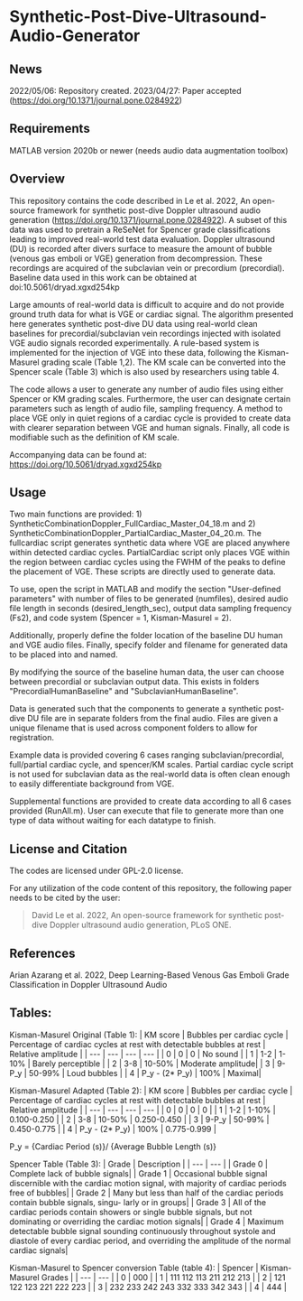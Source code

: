 # Synthetic-Post-Dive-Ultrasound-Audio-Generator

News
------------
2022/05/06: Repository created.
2023/04/27: Paper accepted (https://doi.org/10.1371/journal.pone.0284922)


Requirements
------------
MATLAB version 2020b or newer (needs audio data augmentation toolbox) 

Overview
------------
This repository contains the code described in Le et al. 2022, An open-source framework for synthetic post-dive Doppler ultrasound audio generation (https://doi.org/10.1371/journal.pone.0284922). A subset of this data was used to pretrain a ReSeNet for Spencer grade classifications leading to improved real-world test data evaluation. Doppler ultrasound (DU) is recorded after divers surface to measure the amount of bubble (venous gas emboli or VGE) generation from decompression. These recordings are acquired of the subclavian vein or precordium (precordial). Baseline data used in this work can be obtained at doi:10.5061/dryad.xgxd254kp

Large amounts of real-world data is difficult to acquire and do not provide ground truth data for what is VGE or cardiac signal. The algorithm presented here generates synthetic post-dive DU data using real-world clean baselines for precordial/subclavian vein recordings injected with isolated VGE audio signals recorded experimentally. A rule-based system is implemented for the injection of VGE into these data, following the Kisman-Masurel grading scale (Table 1,2). The KM scale can be converted into the Spencer scale (Table 3) which is also used by researchers using table 4. 

The code allows a user to generate any number of audio files using either Spencer or KM grading scales. Furthermore, the user can designate certain parameters such as length of audio file, sampling frequency. A method to place VGE only in quiet regions of a cardiac cycle is provided to create data with clearer separation between VGE and human signals. Finally, all code is modifiable such as the definition of KM scale. 

Accompanying data can be found at: https://doi.org/10.5061/dryad.xgxd254kp

Usage
------------

Two main functions are provided: 1) SyntheticCombinationDoppler_FullCardiac_Master_04_18.m and 2) SyntheticCombinationDoppler_PartialCardiac_Master_04_20.m. 
The fullcardiac script generates synthetic data where VGE are placed anywhere within detected cardiac cycles. PartialCardiac script only places VGE within the region between cardiac cycles using the FWHM of the peaks to define the placement of VGE. These scripts are directly used to generate data. 

To use, open the script in MATLAB and modify the section "User-defined parameters" with number of files to be generated (numfiles), desired audio file length in seconds (desired_length_sec), output data sampling frequency (Fs2), and code system (Spencer = 1, Kisman-Masurel = 2). 

Additionally, properly define the folder location of the baseline DU human and VGE audio files. Finally, specify folder and filename for generated data to be placed into and named. 

By modifying the source of the baseline human data, the user can choose between precordial or subclavian output data. This exists in folders "PrecordialHumanBaseline" and "SubclavianHumanBaseline". 

Data is generated such that the components to generate a synthetic post-dive DU file are in separate folders from the final audio. Files are given a unique filename that is used across component folders to allow for registration. 

Example data is provided covering 6 cases ranging subclavian/precordial, full/partial cardiac cycle, and spencer/KM scales. Partial cardiac cycle script is not used for subclavian data as the real-world data is often clean enough to easily differentiate background from VGE. 

Supplemental functions are provided to create data according to all 6 cases provided (RunAll.m). User can execute that file to generate more than one type of data without waiting for each datatype to finish. 

License and Citation
------------
The codes are licensed under GPL-2.0 license.

For any utilization of the code content of this repository, the following paper needs to be cited by the user:

> David Le et al. 2022, An open-source framework for synthetic post-dive Doppler ultrasound audio generation, PLoS ONE. 

References
------------
Arian Azarang et al. 2022, Deep Learning-Based Venous Gas Emboli Grade Classification in Doppler Ultrasound Audio


Tables:
------------
Kisman-Masurel Original (Table 1): 
| KM score | Bubbles per cardiac cycle | Percentage of cardiac cycles at rest with detectable bubbles at rest | Relative amplitude |
| --- | --- | --- | --- | 
| 0 | 0 | 0 | No sound |
| 1 | 1-2 | 1-10% | Barely perceptible |
| 2 | 3-8 | 10-50% | Moderate amplitude|
| 3 | 9-P_y | 50-99% | Loud bubbles |
| 4 | P_y - (2* P_y) | 100% | Maximal|

Kisman-Masurel Adapted (Table 2): 
| KM score | Bubbles per cardiac cycle | Percentage of cardiac cycles at rest with detectable bubbles at rest | Relative amplitude |
| --- | --- | --- | --- | 
| 0 | 0 | 0 | 0 |
| 1 | 1-2 | 1-10% | 0.100-0.250 |
| 2 | 3-8 | 10-50% | 0.250-0.450 |
| 3 | 9-P_y | 50-99% | 0.450-0.775 |
| 4 | P_y - (2* P_y) | 100% | 0.775-0.999 |

P_y = {Cardiac Period (s)}/ {Average Bubble Length (s)}

Spencer Table (Table 3):
| Grade | Description |
| --- | --- |
| Grade 0 | Complete lack of bubble signals|
| Grade 1 | Occasional bubble signal discernible with the cardiac motion signal, with majority of cardiac periods free of bubbles|
| Grade 2 | Many but less than half of the cardiac periods contain bubble signals, singu- larly or in groups|
| Grade 3 | All of the cardiac periods contain showers or single bubble signals, but not dominating or overriding the cardiac motion signals|
| Grade 4 | Maximum detectable bubble signal sounding continuously throughout systole and diastole of every cardiac period, and overriding the amplitude of the normal cardiac signals|

Kisman-Masurel to Spencer conversion Table (table 4): 
| Spencer | Kisman-Masurel Grades |
| --- | --- |
| 0 | 000 |
| 1 | 111 112 113 211 212 213 |
| 2 | 121 122 123 221 222 223 |
| 3 | 232 233 242 243 332 333 342 343 |
| 4 | 444 |
